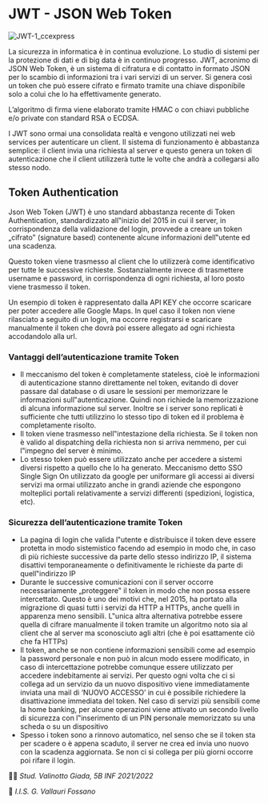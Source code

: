 # JWT - JSON Web Token
![JWT-1_ccexpress](https://user-images.githubusercontent.com/62563624/160847719-cab4428f-9b54-4847-8fb7-b625018ec2de.png)

La sicurezza in informatica è in continua evoluzione. Lo studio di sistemi per la protezione di dati e di big data è in continuo progresso. JWT, acronimo di JSON Web Token, è un sistema di cifratura e di contatto in formato JSON per lo scambio di informazioni tra i vari servizi di un server. Si genera così un token che può essere cifrato e firmato tramite una chiave disponibile solo a colui che lo ha effettivamente generato.

L’algoritmo di firma viene elaborato tramite HMAC o con chiavi pubbliche e/o private con standard RSA o ECDSA.

I JWT sono ormai una consolidata realtà e vengono utilizzati nei web services per autenticare un client. Il sistema di funzionamento è abbastanza semplice: il client invia una richiesta al server e questo genera un token di autenticazione che il client utilizzerà tutte le volte che andrà a collegarsi allo stesso nodo.

## Token Authentication
Json Web Token (JWT) è uno standard abbastanza recente di Token Authentication, standardizzato
all‟inizio del 2015 in cui il server, in corrispondenza della validazione del login, provvede a creare un
token „cifrato‟ (signature based) contenente alcune informazioni dell‟utente ed una scadenza.

Questo token viene trasmesso al client che lo utilizzerà come identificativo per tutte le successive
richieste. Sostanzialmente invece di trasmettere username e password, in corrispondenza di ogni
richiesta, al loro posto viene trasmesso il token.

Un esempio di token è rappresentato dalla API KEY che occorre scaricare per poter accedere alle
Google Maps. In quel caso il token non viene rilasciato a seguito di un login, ma occorre registrarsi e
scaricare manualmente il token che dovrà poi essere allegato ad ogni richiesta accodandolo alla url.

### Vantaggi dell’autenticazione tramite Token
- Il meccanismo del token è completamente stateless, cioè le informazioni di autenticazione stanno
direttamente nel token, evitando di dover passare dal database o di usare le sessioni per
memorizzare le informazioni sull‟autenticazione. Quindi non richiede la memorizzazione di alcuna
informazione sul server. Inoltre se i server sono replicati è sufficiente che tutti utilizzino lo stesso
tipo di token ed il problema è completamente risolto.
- Il token viene trasmesso nell‟intestazione della richiesta. Se il token non è valido al dispatching
della richiesta non si arriva nemmeno, per cui l‟impegno del server è minimo.
- Lo stesso token può essere utilizzato anche per accedere a sistemi diversi rispetto a quello che lo
ha generato. Meccanismo detto SSO Single Sign On utilizzato da google per uniformare gli
accessi ai diversi servizi ma ormai utilizzato anche in grandi aziende che espongono molteplici
portali relativamente a servizi differenti (spedizioni, logistica, etc).

### Sicurezza dell’autenticazione tramite Token
- La pagina di login che valida l‟utente e distribuisce il token deve essere protetta in modo
sistemistico facendo ad esempio in modo che, in caso di più richieste successive da parte dello
stesso indirizzo IP, il sistema disattivi temporaneamente o definitivamente le richieste da parte di
quell‟indirizzo IP
- Durante le successive comunicazioni con il server occorre necessariamente „proteggere‟ il token in
modo che non possa essere intercettato. Questo è uno dei motivi che, nel 2015, ha portato alla
migrazione di quasi tutti i servizi da HTTP a HTTPs, anche quelli in apparenza meno sensibili.
L‟unica altra alternativa potrebbe essere quella di cifrare manualmente il token tramite un algoritmo
noto sia al client che al server ma sconosciuto agli altri (che è poi esattamente ciò che fa HTTPs)
- Il token, anche se non contiene informazioni sensibili come ad esempio la password personale e
non può in alcun modo essere modificato, in caso di intercettazione potrebbe comunque essere
utilizzato per accedere indebitamente ai servizi. Per questo ogni volta che ci si collega ad un
servizio da un nuovo dispositivo viene immediatamente inviata una mail di ‘NUOVO
ACCESSO’ in cui è possibile richiedere la disattivazione immediata del token. Nel caso di
servizi più sensibili come la home banking, per alcune operazioni viene attivato un secondo livello
di sicurezza con l‟inserimento di un PIN personale memorizzato su una scheda o su un dispositivo
- Spesso i token sono a rinnovo automatico, nel senso che se il token sta per scadere o è appena
scaduto, il server ne crea ed invia uno nuovo con la scadenza aggiornata. Se non ci si collega per
più giorni occorre poi rifare il login.

👩‍🎓 _Stud. Valinotto Giada, 5B INF 2021/2022_

🏫 _I.I.S. G. Vallauri Fossano_
